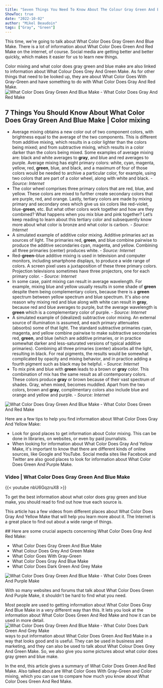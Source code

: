 ```yaml
---
title: "Seven Things You Need To Know About The Colour Gray Green And Blue"
ShowToc: true 
date: "2022-10-02"
author: "Mikel Beaudoin" 
tags: ["Gray", "Green"]
---
```


	
This time, we're going to talk about What Color Does Gray Green And Blue Make. There is a lot of information about What Color Does Green And Red Make on the internet, of course. Social media are getting better and better quickly, which makes it easier for us to learn new things.

Color mixing and what color does gray green and blue make are also linked to information about What Colour Does Grey And Green Make. As for other things that need to be looked up, they are about What Color Goes With Gray-Green and have something to do with What Color Does Gray And Red Make.
<img loading="lazy" src="https://hative.com/wp-content/uploads/2015/07/star-nails/5-star-nail-art-designs.jpg" onerror="this.onerror=null;this.src='https://blogger.googleusercontent.com/img/a/AVvXsEhe7F7TRXHtjiKvHb5vS7DmnxvpHiDyoYyYvm1nHB3Qp2_w3BnM6A2eq4v7FYxCC9bfZt3a9vIMtAYEKUiaDQbHMg-ViyGmRIj39MLp0bGFfgfYw1Dc9q_H-T0wiTm3l0Uq42dETrN9eC8aGJ9_IORZsxST1AcLR7np1koOfcc7tnHa4S8Mwz_xD9d0=s16000';" alt="What Color Does Gray Green And Blue Make - What Color Does Gray And Red Make" >

## 7 Things You Should Know About What Color Does Gray Green And Blue Make | Color mixing
-   Average mixing obtains a new color out of two component colors, with brightness equal to the average of the two components. This is different from additive mixing, which results in a color lighter than the colors being mixed; and from subtractive mixing, which results in a color darker than the colors being mixed. Some examples of average mixing are: black and white averages to **gray**, and blue and red averages to purple. Average mixing has eight primary colors: white, cyan, magenta, yellow, red, **green**, blue, and black, and a maximum of four of those colors would be needed to archive a particular color, for example, using two colors that are part of a color wheel, along with white and black. - <cite>Source: Internet</cite>
-   The color wheel comprises three primary colors that are red, blue, and yellow. These colors are mixed to further create secondary colors that are purple, red, and orange. Lastly, tertiary colors are made by mixing primary and secondary ones which give us six colors like red-violet, blue-**green**, etc. But what other colors work together and how are they combined? What happens when you mix blue and pink together? Let’s keep reading to learn about this tertiary color and subsequently know more about what color is bronze and what color is carbon. - <cite>Source: Internet</cite>
-   A simulated example of additive color mixing. Additive primaries act as sources of light. The primaries red, **green**, and blue combine pairwise to produce the additive secondaries cyan, magenta, and yellow. Combining all three primaries (center) produces white. - <cite>Source: Internet</cite>
-   Red-**green**–blue additive mixing is used in television and computer monitors, including smartphone displays, to produce a wide range of colors. A screen pixel uses a juxtaposition of these three primary colors. Projection televisions sometimes have three projectors, one for each primary color. - <cite>Source: Internet</cite>
-   In some case, paint mixing can result in average wavelength. For example, mixing blue and yellow usually results in some shade of **green** despite them being complementary colors, because there is a **green** spectrum between yellow spectrum and blue spectrum. It's also one reason why mixing red and blue along with white can result in **gray**, because red and blue averages to purple, but the average wavelength is **green** which is a complementary color of purple. - <cite>Source: Internet</cite>
-   A simulated example of (idealized) subtractive color mixing. An external source of illumination is assumed, and each primary attenuates (absorbs) some of that light. The standard subtractive primaries cyan, magenta, and yellow combine pairwise to make subtractive secondaries red, **green**, and blue (which are additive primaries, or in practice somewhat darker and less-saturated versions of typical additive primaries). Combining all three primaries (center) absorbs all the light, resulting in black. For real pigments, the results would be somewhat complicated by opacity and mixing behavior, and in practice adding a fourth pigment such as black may be helpful. - <cite>Source: Internet</cite>
-   To mix pink and blue with **green** leads to a brown or **gray** color. This combination of mix has the same result as all contemporary colors. These colors produce **gray** or brown because of their vast spectrum of shades. Gray, when mixed, becomes muddled. Apart from the two colors, brown and **gray**, complimentary colors also include blue and orange and yellow and purple. - <cite>Source: Internet</cite>


<img loading="lazy" src="http://www.tileideaz.com/wp-content/uploads/2015/03/retro_green_bathroom_tile_13.jpg" onerror="this.onerror=null;this.src='https://blogger.googleusercontent.com/img/a/AVvXsEhe7F7TRXHtjiKvHb5vS7DmnxvpHiDyoYyYvm1nHB3Qp2_w3BnM6A2eq4v7FYxCC9bfZt3a9vIMtAYEKUiaDQbHMg-ViyGmRIj39MLp0bGFfgfYw1Dc9q_H-T0wiTm3l0Uq42dETrN9eC8aGJ9_IORZsxST1AcLR7np1koOfcc7tnHa4S8Mwz_xD9d0=s16000';" alt="What Color Does Gray Green And Blue Make - What Color Does Green And Red Make" >

Here are a few tips to help you find information about What Color Does Gray And Yellow Make:
- Look for good places to get information about Color mixing. This can be done in libraries, on websites, or even by paid journalists.
- When looking for information about What Color Does Gray And Yellow Make, it's important to know that there are different kinds of online sources, like Google and YouTube. Social media sites like Facebook and Twitter are also good places to look for information about What Color Does Green And Purple Make.

### Video | What Color Does Gray Green And Blue Make
{{< youtube nbU6GqzruX8 >}} 

To get the best information about what color does gray green and blue make, you should read to find out how true each source is.

This article has a few videos from different places about What Color Does Gray And Yellow Make that will help you learn more about it. The Internet is a great place to find out about a wide range of things.
<script async="async" data-cfasync="false" src="//normallydemandedalter.com/fe63df3c5408708b15d8dc3d9b206b31/invoke.js"></script>
<div id="container-fe63df3c5408708b15d8dc3d9b206b31"></div>
## Here are some crucial aspects concerning What Color Does Gray And Red Make:

- What Color Does Gray Green And Blue Make
- What Colour Does Grey And Green Make
- What Color Goes With Gray-Green
- What Color Does Gray And Blue Make
- What Color Does Dark Green And Grey Make

 <img loading="lazy" src="https://beautyclue.com/wp-content/uploads/2014/03/splat-hair-dye.jpg" onerror="this.onerror=null;this.src='https://blogger.googleusercontent.com/img/a/AVvXsEhe7F7TRXHtjiKvHb5vS7DmnxvpHiDyoYyYvm1nHB3Qp2_w3BnM6A2eq4v7FYxCC9bfZt3a9vIMtAYEKUiaDQbHMg-ViyGmRIj39MLp0bGFfgfYw1Dc9q_H-T0wiTm3l0Uq42dETrN9eC8aGJ9_IORZsxST1AcLR7np1koOfcc7tnHa4S8Mwz_xD9d0=s16000';" alt="What Color Does Gray Green And Blue Make - What Color Does Green And Purple Make" >

With so many websites and forums that talk about What Color Does Green And Purple Make, it shouldn't be hard to find what you need.

Most people are used to getting information about What Color Does Gray And Blue Make in a very different way than this. It lets you look at the information about What Color Does Green And Red Make and how it can be used in more detail.
<img loading="lazy" src="https://i.pinimg.com/736x/c1/79/49/c179490181dd632e4cd2e9aedd3f9271.jpg" onerror="this.onerror=null;this.src='https://blogger.googleusercontent.com/img/a/AVvXsEhe7F7TRXHtjiKvHb5vS7DmnxvpHiDyoYyYvm1nHB3Qp2_w3BnM6A2eq4v7FYxCC9bfZt3a9vIMtAYEKUiaDQbHMg-ViyGmRIj39MLp0bGFfgfYw1Dc9q_H-T0wiTm3l0Uq42dETrN9eC8aGJ9_IORZsxST1AcLR7np1koOfcc7tnHa4S8Mwz_xD9d0=s16000';" alt="What Color Does Gray Green And Blue Make - What Color Does Dark Green And Grey Make" >
ways to put information about What Color Does Green And Red Make in a way that looks good and is useful. They can be used in business and marketing, and they can also be used to talk about What Colour Does Grey And Green Make. So, we also give you some pictures about what color does gray green and blue make.

In the end, this article gives a summary of What Color Does Green And Red Make. Also talked about are What Color Goes With Gray-Green and Color mixing, which you can use to compare how much you know about What Color Does Green And Red Make.
	
	
	
	

